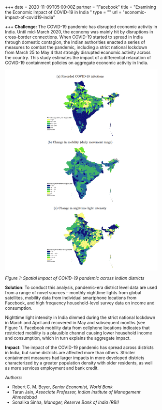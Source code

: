 +++
date = 2020-11-09T05:00:00Z
partner = "Facebook"
title = "Examining the Economic Impact of COVID-19 in India "
type = ""
url = "economic-impact-of-covid19-india"

+++
**Challenge:** The COVID-19 pandemic has disrupted economic activity in India. Until mid-March 2020, the economy was mainly hit by disruptions in cross-border connections. When COVID-19 started to spread in India through domestic contagion, the Indian authorities enacted a series of measures to combat the pandemic, including a strict national lockdown from March 25 to May 4 that strongly disrupted economic activity across the country. This study estimates the impact of a differential relaxation of COVID-19 containment policies on aggregate economic activity in India.

![](/india-economic-impact.png)

_Figure 1: Spatial impact of COVID-19 pandemic across Indian districts_

**Solution**: To conduct this analysis, pandemic-era district level data are used from a range of novel sources – monthly nighttime lights from global satellites, mobility data from individual smartphone locations from Facebook, and high frequency household-level survey data on income and consumption.

Nighttime light intensity in India dimmed during the strict national lockdown in March and April and recovered in May and subsequent months (see Figure 1). Facebook mobility data from cellphone locations indicates that restricted mobility is a plausible channel causing lower household income and consumption, which in turn explains the aggregate impact.

**Impact**: The impact of the COVID-19 pandemic has spread across districts in India, but some districts are affected more than others. Stricter containment measures had larger impacts in more developed districts characterized by a greater population density with older residents, as well as more services employment and bank credit.

_Authors:_

* Robert C. M. Beyer, _Senior Economist, World Bank_
* Tarun Jain, _Associate Professor, Indian Institute of Management Ahmedabad_
* Sonalika Sinha, _Manager, Reserve Bank of India (RBI)_